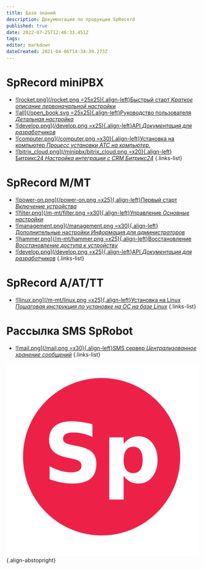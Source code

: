 ```yaml
---
title: База знаний
description: Документация по продукции SpRecord
published: true
date: 2022-07-25T12:46:33.451Z
tags: 
editor: markdown
dateCreated: 2021-04-06T14:34:39.273Z
---
```


# SpRecord miniPBX

- [![rocket.png](/rocket.png =25x25){.align-left}Быстрый старт *Краткое описание первоначальной настройки*](./minipbx/quick_start)
- [![all](/open_book.svg =25x25){.align-left}Руководство пользователя *Детальная настройка*](./minipbx/user_manual)
- [![develop.png](/develop.png =x25){.align-left}API *Документация для разработчиков*](./minipbx/api)
- [![computer.png](/computer.png =x30){.align-left}Установка на компьютер *Процесс установки АТС на компьютер.*](./minipbx/soft)
- [![bitrix_cloud.png](/minipbx/bitrix_cloud.png =x20){.align-left}Битрикс24 *Настройка интеграции с CRM Битрикс24*](./minipbx/bitrix24)
{.links-list}

# SpRecord M/MT
-	[![power-on.png](/power-on.png =x25){.align-left}Первый старт *Включение устройства*](./m-mt/first_start)
-	[![filter.png](/m-mt/filter.png =x30){.align-left}Управление *Основные настройки*](./m-mt/management)
-	[![management.png](/management.png =x30){.align-left}Дополнительные настройки *Информация для администраторов*](./m-mt/additional_settings)
- [![hammer.png](/m-mt/hammer.png =x25){.align-left}Восстановление *Восстановление доступа к устройству*](./m-mt/repair)
- [![develop.png](/develop.png =x25){.align-left}API *Документация для разработчиков*](./m-mt/api)
{.links-list}

# SpRecord A/AT/TT
-	[![linux.png](/m-mt/linux.png =x25){.align-left}Установка на Linux *Пошаговая инструкция по установке на ОС на базе Linux*](./a-at/linux_install)
{.links-list}

# Рассылка SMS SpRobot
-	[![mail.png](/mail.png =x30){.align-left}SMS сервер *Централизованное хранение сообщений*](./sms/server)
{.links-list}

![sprecord_logo](/sprecord_logo.svg){.align-abstopright}